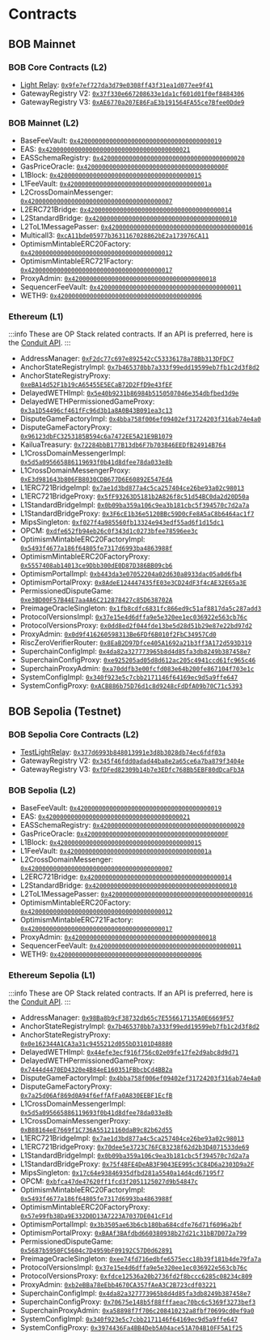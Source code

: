 # Contracts

## BOB Mainnet

### BOB Core Contracts (L2)

- [Light Relay](/docs/bob-chain/relay): [`0x9fe7ef727da3d79e0308ff43f31ea1d077ee9f41`](https://explorer.gobob.xyz/address/0x9fe7ef727da3d79e0308ff43f31ea1d077ee9f41)
- GatewayRegistry V2: [`0x37f330e667208633e1da1cf601d01f0ef8484306`](https://explorer.gobob.xyz/address/0x37f330e667208633e1da1cf601d01f0ef8484306)
- GatewayRegistry V3: [`0xAE6770a207E86FaE3b191564FA55ce7Bfee0Dde9`](https://explorer.gobob.xyz/address/0xAE6770a207E86FaE3b191564FA55ce7Bfee0Dde9)

### BOB Mainnet (L2)

- BaseFeeVault: [`0x4200000000000000000000000000000000000019`](https://explorer.gobob.xyz/address/0x4200000000000000000000000000000000000019)
- EAS: [`0x4200000000000000000000000000000000000021`](https://explorer.gobob.xyz/address/0x4200000000000000000000000000000000000021)
- EASSchemaRegistry: [`0x4200000000000000000000000000000000000020`](https://explorer.gobob.xyz/address/0x4200000000000000000000000000000000000020)
- GasPriceOracle: [`0x420000000000000000000000000000000000000F`](https://explorer.gobob.xyz/address/0x420000000000000000000000000000000000000F)
- L1Block: [`0x4200000000000000000000000000000000000015`](https://explorer.gobob.xyz/address/0x4200000000000000000000000000000000000015)
- L1FeeVault: [`0x420000000000000000000000000000000000001a`](https://explorer.gobob.xyz/address/0x420000000000000000000000000000000000001a)
- L2CrossDomainMessenger: [`0x4200000000000000000000000000000000000007`](https://explorer.gobob.xyz/address/0x4200000000000000000000000000000000000007)
- L2ERC721Bridge: [`0x4200000000000000000000000000000000000014`](https://explorer.gobob.xyz/address/0x4200000000000000000000000000000000000014)
- L2StandardBridge: [`0x4200000000000000000000000000000000000010`](https://explorer.gobob.xyz/address/0x4200000000000000000000000000000000000010)
- L2ToL1MessagePasser: [`0x4200000000000000000000000000000000000016`](https://explorer.gobob.xyz/address/0x4200000000000000000000000000000000000016)
- Multicall3: [`0xcA11bde05977b3631167028862bE2a173976CA11`](https://explorer.gobob.xyz/address/0xcA11bde05977b3631167028862bE2a173976CA11)
- OptimismMintableERC20Factory: [`0x4200000000000000000000000000000000000012`](https://explorer.gobob.xyz/address/0x4200000000000000000000000000000000000012)
- OptimismMintableERC721Factory: [`0x4200000000000000000000000000000000000017`](https://explorer.gobob.xyz/address/0x4200000000000000000000000000000000000017)
- ProxyAdmin: [`0x4200000000000000000000000000000000000018`](https://explorer.gobob.xyz/address/0x4200000000000000000000000000000000000018)
- SequencerFeeVault: [`0x4200000000000000000000000000000000000011`](https://explorer.gobob.xyz/address/0x4200000000000000000000000000000000000011)
- WETH9: [`0x4200000000000000000000000000000000000006`](https://explorer.gobob.xyz/address/0x4200000000000000000000000000000000000006)

### Ethereum (L1)

:::info
These are OP Stack related contracts. If an API is preferred, here is the [Conduit API](https://api.conduit.xyz/file/v1/optimism/contracts/bob-mainnet-0).
:::

- AddressManager: [`0xF2dc77c697e892542cC53336178a78Bb313DFDC7`](https://etherscan.io/address/0xF2dc77c697e892542cC53336178a78Bb313DFDC7)
- AnchorStateRegistryImpl: [`0x7b465370bb7a333f99edd19599eb7fb1c2d3f8d2`](https://etherscan.io/address/0x7b465370bb7a333f99edd19599eb7fb1c2d3f8d2)
- AnchorStateRegistryProxy: [`0xeBA14d52F1b19cA65455E5ECaB72D2FfD9e43fEF`](https://etherscan.io/address/0xeBA14d52F1b19cA65455E5ECaB72D2FfD9e43fEF)
- DelayedWETHImpl: [`0x5e40b9231b86984b5150507046e354dbfbed3d9e`](https://etherscan.io/address/0x5e40b9231b86984b5150507046e354dbfbed3d9e)
- DelayedWETHPermissionedGameProxy: [`0x3a1D54496cf461fFc96d3b1a8A0B43B091ea3c13`](https://etherscan.io/address/0x3a1D54496cf461fFc96d3b1a8A0B43B091ea3c13)
- DisputeGameFactoryImpl: [`0x4bba758f006ef09402ef31724203f316ab74e4a0`](https://etherscan.io/address/0x4bba758f006ef09402ef31724203f316ab74e4a0)
- DisputeGameFactoryProxy: [`0x96123dbFC3253185B594c6a7472EE5A21E9B1079`](https://etherscan.io/address/0x96123dbFC3253185B594c6a7472EE5A21E9B1079)
- KailuaTreasury: [`0x72284bbB177B13db6F7b703846EEDfB24914B764`](https://etherscan.io/address/0x72284bbB177B13db6F7b703846EEDfB24914B764)
- L1CrossDomainMessengerImpl: [`0x5d5a095665886119693f0b41d8dfee78da033e8b`](https://etherscan.io/address/0x5d5a095665886119693f0b41d8dfee78da033e8b)
- L1CrossDomainMessengerProxy: [`0xE3d981643b806FB8030CDB677D6E60892E547EdA`](https://etherscan.io/address/0xE3d981643b806FB8030CDB677D6E60892E547EdA)
- L1ERC721BridgeImpl: [`0x7ae1d3bd877a4c5ca257404ce26be93a02c98013`](https://etherscan.io/address/0x7ae1d3bd877a4c5ca257404ce26be93a02c98013)
- L1ERC721BridgeProxy: [`0x5fF93263D5181b2A826f8c51d54BC0da2d20D50a`](https://etherscan.io/address/0x5fF93263D5181b2A826f8c51d54BC0da2d20D50a)
- L1StandardBridgeImpl: [`0x0b09ba359a106c9ea3b181cbc5f394570c7d2a7a`](https://etherscan.io/address/0x0b09ba359a106c9ea3b181cbc5f394570c7d2a7a)
- L1StandardBridgeProxy: [`0x3F6cE1b36e5120BBc59D0cFe8A5aC8b6464ac1f7`](https://etherscan.io/address/0x3F6cE1b36e5120BBc59D0cFe8A5aC8b6464ac1f7)
- MipsSingleton: [`0xf027f4a985560fb13324e943edf55ad6f1d15dc1`](https://etherscan.io/address/0xf027f4a985560fb13324e943edf55ad6f1d15dc1)
- OPCM: [`0xdfe652fb94eb26c0f343d1c0273bfee78596ee3c`](https://etherscan.io/address/0xdfe652fb94eb26c0f343d1c0273bfee78596ee3c)
- OptimismMintableERC20FactoryImpl: [`0x5493f4677a186f64805fe7317d6993ba4863988f`](https://etherscan.io/address/0x5493f4677a186f64805fe7317d6993ba4863988f)
- OptimismMintableERC20FactoryProxy: [`0x5557408ab14013ce9Dbb300dE0D87D386BB09cb6`](https://etherscan.io/address/0x5557408ab14013ce9Dbb300dE0D87D386BB09cb6)
- OptimismPortalImpl: [`0xb443da3e07052204a02d630a8933dac05a0d6fb4`](https://etherscan.io/address/0xb443da3e07052204a02d630a8933dac05a0d6fb4)
- OptimismPortalProxy: [`0x8AdeE124447435fE03e3CD24dF3f4cAE32E65a3E`](https://etherscan.io/address/0x8AdeE124447435fE03e3CD24dF3f4cAE32E65a3E)
- PermissionedDisputeGame: [`0xe3BD00F57B44E7aa4A6C212878427c85D638702A`](https://etherscan.io/address/0xe3BD00F57B44E7aa4A6C212878427c85D638702A)
- PreimageOracleSingleton: [`0x1fb8cdfc6831fc866ed9c51af8817da5c287add3`](https://etherscan.io/address/0x1fb8cdfc6831fc866ed9c51af8817da5c287add3)
- ProtocolVersionsImpl: [`0x37e15e4d6dffa9e5e320ee1ec036922e563cb76c`](https://etherscan.io/address/0x37e15e4d6dffa9e5e320ee1ec036922e563cb76c)
- ProtocolVersionsProxy: [`0x0dd8ed2f044fde13be5d28d51b29e87e22bd97d2`](https://etherscan.io/address/0x0dd8ed2f044fde13be5d28d51b29e87e22bd97d2)
- ProxyAdmin: [`0x0d9f416260598313Be6FDf6B010f2FbC34957Cd0`](https://etherscan.io/address/0x0d9f416260598313Be6FDf6B010f2FbC34957Cd0)
- RiscZeroVerifierRouter: [`0x8EaB2D97Dfce405A1692a21b3ff3A172d593D319`](https://etherscan.io/address/0x8EaB2D97Dfce405A1692a21b3ff3A172d593D319)
- SuperchainConfigImpl: [`0x4da82a327773965b8d4d85fa3db8249b387458e7`](https://etherscan.io/address/0x4da82a327773965b8d4d85fa3db8249b387458e7)
- SuperchainConfigProxy: [`0xe925205ad05d8d612ac205c4941ccd61fc965c46`](https://etherscan.io/address/0xe925205ad05d8d612ac205c4941ccd61fc965c46)
- SuperchainProxyAdmin: [`0xa70ddfb3e00fcfd083e64b200fe867104f703e1c`](https://etherscan.io/address/0xa70ddfb3e00fcfd083e64b200fe867104f703e1c)
- SystemConfigImpl: [`0x340f923e5c7cbb2171146f64169ec9d5a9ffe647`](https://etherscan.io/address/0x340f923e5c7cbb2171146f64169ec9d5a9ffe647)
- SystemConfigProxy: [`0xACB886b75D76d1c8d9248cFdDfA09b70C71c5393`](https://etherscan.io/address/0xACB886b75D76d1c8d9248cFdDfA09b70C71c5393)

## BOB Sepolia (Testnet)

### BOB Sepolia Core Contracts (L2)

- [TestLightRelay](/docs/bob-chain/relay): [`0x377d6993b848013991e3d8b3028db74ec6fdf03a`](https://bob-sepolia.explorer.gobob.xyz/address/0x377d6993b848013991e3d8b3028db74ec6fdf03a)
- GatewayRegistry V2: [`0x345f46fdd0adad44ba8e2a65ce6a7ba879f3404e`](https://bob-sepolia.explorer.gobob.xyz/address/0x345f46fdd0adad44ba8e2a65ce6a7ba879f3404e)
- GatewayRegistry V3: [`0xfDFed82309b14b7e3EDfc768Bb5EBF80dDcaFb3A`](https://bob-sepolia.explorer.gobob.xyz/address/0xfDFed82309b14b7e3EDfc768Bb5EBF80dDcaFb3A)

### BOB Sepolia (L2)

- BaseFeeVault: [`0x4200000000000000000000000000000000000019`](https://bob-sepolia.explorer.gobob.xyz/address/0x4200000000000000000000000000000000000019)
- EAS: [`0x4200000000000000000000000000000000000021`](https://bob-sepolia.explorer.gobob.xyz/address/0x4200000000000000000000000000000000000021)
- EASSchemaRegistry: [`0x4200000000000000000000000000000000000020`](https://bob-sepolia.explorer.gobob.xyz/address/0x4200000000000000000000000000000000000020)
- GasPriceOracle: [`0x420000000000000000000000000000000000000F`](https://bob-sepolia.explorer.gobob.xyz/address/0x420000000000000000000000000000000000000F)
- L1Block: [`0x4200000000000000000000000000000000000015`](https://bob-sepolia.explorer.gobob.xyz/address/0x4200000000000000000000000000000000000015)
- L1FeeVault: [`0x420000000000000000000000000000000000001a`](https://bob-sepolia.explorer.gobob.xyz/address/0x420000000000000000000000000000000000001a)
- L2CrossDomainMessenger: [`0x4200000000000000000000000000000000000007`](https://bob-sepolia.explorer.gobob.xyz/address/0x4200000000000000000000000000000000000007)
- L2ERC721Bridge: [`0x4200000000000000000000000000000000000014`](https://bob-sepolia.explorer.gobob.xyz/address/0x4200000000000000000000000000000000000014)
- L2StandardBridge: [`0x4200000000000000000000000000000000000010`](https://bob-sepolia.explorer.gobob.xyz/address/0x4200000000000000000000000000000000000010)
- L2ToL1MessagePasser: [`0x4200000000000000000000000000000000000016`](https://bob-sepolia.explorer.gobob.xyz/address/0x4200000000000000000000000000000000000016)
- OptimismMintableERC20Factory: [`0x4200000000000000000000000000000000000012`](https://bob-sepolia.explorer.gobob.xyz/address/0x4200000000000000000000000000000000000012)
- OptimismMintableERC721Factory: [`0x4200000000000000000000000000000000000017`](https://bob-sepolia.explorer.gobob.xyz/address/0x4200000000000000000000000000000000000017)
- ProxyAdmin: [`0x4200000000000000000000000000000000000018`](https://bob-sepolia.explorer.gobob.xyz/address/0x4200000000000000000000000000000000000018)
- SequencerFeeVault: [`0x4200000000000000000000000000000000000011`](https://bob-sepolia.explorer.gobob.xyz/address/0x4200000000000000000000000000000000000011)
- WETH9: [`0x4200000000000000000000000000000000000006`](https://bob-sepolia.explorer.gobob.xyz/address/0x4200000000000000000000000000000000000006)

### Ethereum Sepolia (L1)

:::info
These are OP Stack related contracts. If an API is preferred, here is the [Conduit API](https://api.conduit.xyz/file/v1/optimism/contracts/bob-sepolia-dm6uw0yhh3).
:::

- AddressManager: [`0x98Ba8b9cF38732db65c7E556617135A0E6669F57`](https://sepolia.etherscan.io/address/0x98Ba8b9cF38732db65c7E556617135A0E6669F57)
- AnchorStateRegistryImpl: [`0x7b465370bb7a333f99edd19599eb7fb1c2d3f8d2`](https://sepolia.etherscan.io/address/0x7b465370bb7a333f99edd19599eb7fb1c2d3f8d2)
- AnchorStateRegistryProxy: [`0x0e162344A1CA3a31c9455212d055bD3101D48880`](https://sepolia.etherscan.io/address/0x0e162344A1CA3a31c9455212d055bD3101D48880)
- DelayedWETHImpl: [`0x44efe3ecf916f756c02e09fe17fe2d9abc8d9d71`](https://sepolia.etherscan.io/address/0x44efe3ecf916f756c02e09fe17fe2d9abc8d9d71)
- DelayedWETHPermissionedGameProxy: [`0x7444d4470ED4320e4B84eE160351FBbcbCd4BB2a`](https://sepolia.etherscan.io/address/0x7444d4470ED4320e4B84eE160351FBbcbCd4BB2a)
- DisputeGameFactoryImpl: [`0x4bba758f006ef09402ef31724203f316ab74e4a0`](https://sepolia.etherscan.io/address/0x4bba758f006ef09402ef31724203f316ab74e4a0)
- DisputeGameFactoryProxy: [`0x7a25d06Af869d0A94f6effAfFa0A830EEBF1EcfB`](https://sepolia.etherscan.io/address/0x7a25d06Af869d0A94f6effAfFa0A830EEBF1EcfB)
- L1CrossDomainMessengerImpl: [`0x5d5a095665886119693f0b41d8dfee78da033e8b`](https://sepolia.etherscan.io/address/0x5d5a095665886119693f0b41d8dfee78da033e8b)
- L1CrossDomainMessengerProxy: [`0xB88164eE7669f1C736A55121160daB9c82b62d55`](https://sepolia.etherscan.io/address/0xB88164eE7669f1C736A55121160daB9c82b62d55)
- L1ERC721BridgeImpl: [`0x7ae1d3bd877a4c5ca257404ce26be93a02c98013`](https://sepolia.etherscan.io/address/0x7ae1d3bd877a4c5ca257404ce26be93a02c98013)
- L1ERC721BridgeProxy: [`0x70dee5e3723C76FC83238f62d2b3D4071533de69`](https://sepolia.etherscan.io/address/0x70dee5e3723C76FC83238f62d2b3D4071533de69)
- L1StandardBridgeImpl: [`0x0b09ba359a106c9ea3b181cbc5f394570c7d2a7a`](https://sepolia.etherscan.io/address/0x0b09ba359a106c9ea3b181cbc5f394570c7d2a7a)
- L1StandardBridgeProxy: [`0x75f48FE4DeAB3F9043EE995c3C84D6a2303D9a2F`](https://sepolia.etherscan.io/address/0x75f48FE4DeAB3F9043EE995c3C84D6a2303D9a2F)
- MipsSingleton: [`0x17c64e93846935dfbd281a5540a14d4cd67195f7`](https://sepolia.etherscan.io/address/0x17c64e93846935dfbd281a5540a14d4cd67195f7)
- OPCM: [`0xbfca47de47620ff1fcd3f2051125027d9b54847c`](https://sepolia.etherscan.io/address/0xbfca47de47620ff1fcd3f2051125027d9b54847c)
- OptimismMintableERC20FactoryImpl: [`0x5493f4677a186f64805fe7317d6993ba4863988f`](https://sepolia.etherscan.io/address/0x5493f4677a186f64805fe7317d6993ba4863988f)
- OptimismMintableERC20FactoryProxy: [`0x57e99fb38Da9E332D0D13A7223A7037DE041cF1d`](https://sepolia.etherscan.io/address/0x57e99fb38Da9E332D0D13A7223A7037DE041cF1d)
- OptimismPortalImpl: [`0x3b3505ae63b6cb180ba684cdfe76d71f6096a2bf`](https://sepolia.etherscan.io/address/0x3b3505ae63b6cb180ba684cdfe76d71f6096a2bf)
- OptimismPortalProxy: [`0xBAAf3BAfdbd660380938b27d21c31bB7D072a799`](https://sepolia.etherscan.io/address/0xBAAf3BAfdbd660380938b27d21c31bB7D072a799)
- PermissionedDisputeGame: [`0x5687b5950FC5604c7D4959bF09192C57D0d62891`](https://sepolia.etherscan.io/address/0x5687b5950FC5604c7D4959bF09192C57D0d62891)
- PreimageOracleSingleton: [`0xee74fd716edbfe6575ecc18b39f181b4de79fa7a`](https://sepolia.etherscan.io/address/0xee74fd716edbfe6575ecc18b39f181b4de79fa7a)
- ProtocolVersionsImpl: [`0x37e15e4d6dffa9e5e320ee1ec036922e563cb76c`](https://sepolia.etherscan.io/address/0x37e15e4d6dffa9e5e320ee1ec036922e563cb76c)
- ProtocolVersionsProxy: [`0xfdce12536a20b2736fd2f8bccc6285c08234c809`](https://sepolia.etherscan.io/address/0xfdce12536a20b2736fd2f8bccc6285c08234c809)
- ProxyAdmin: [`0xb2eBBa78eEbb4670CA357fAeA3C2B723cdf03221`](https://sepolia.etherscan.io/address/0xb2eBBa78eEbb4670CA357fAeA3C2B723cdf03221)
- SuperchainConfigImpl: [`0x4da82a327773965b8d4d85fa3db8249b387458e7`](https://sepolia.etherscan.io/address/0x4da82a327773965b8d4d85fa3db8249b387458e7)
- SuperchainConfigProxy: [`0x70675e148b5f88fffaeac70bc6c5369f3273bef3`](https://sepolia.etherscan.io/address/0x70675e148b5f88fffaeac70bc6c5369f3273bef3)
- SuperchainProxyAdmin: [`0xa58898f7f706c208410232a8fbf70699cd0ef9a0`](https://sepolia.etherscan.io/address/0xa58898f7f706c208410232a8fbf70699cd0ef9a0)
- SystemConfigImpl: [`0x340f923e5c7cbb2171146f64169ec9d5a9ffe647`](https://sepolia.etherscan.io/address/0x340f923e5c7cbb2171146f64169ec9d5a9ffe647)
- SystemConfigProxy: [`0x3974436Fa4BB4Deb5A04ace51A704B10FF5A1f25`](https://sepolia.etherscan.io/address/0x3974436Fa4BB4Deb5A04ace51A704B10FF5A1f25)
